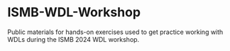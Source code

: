 # ISMB-WDL-Workshop
Public materials for hands-on exercises used to get practice working with WDLs during the ISMB 2024 WDL workshop.
